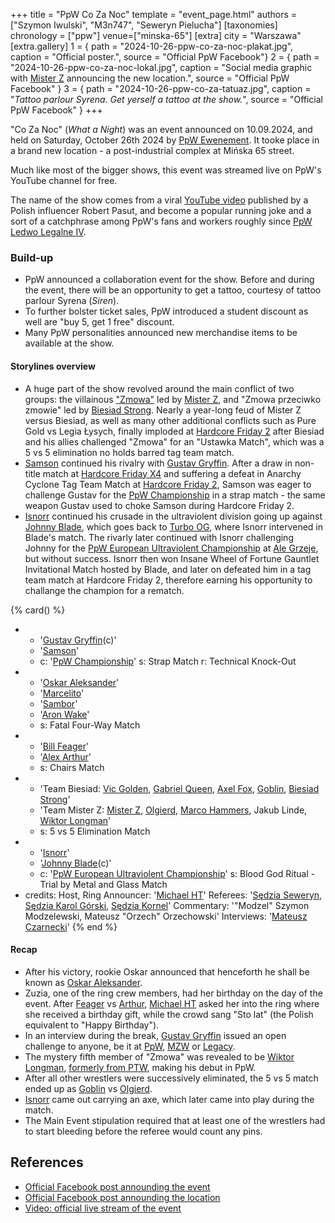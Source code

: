 +++
title = "PpW Co Za Noc"
template = "event_page.html"
authors = ["Szymon Iwulski", "M3n747", "Seweryn Pielucha"]
[taxonomies]
chronology = ["ppw"]
venue=["minska-65"]
[extra]
city = "Warszawa"
[extra.gallery]
1 = { path = "2024-10-26-ppw-co-za-noc-plakat.jpg", caption = "Official poster.", source = "Official PpW Facebook"}
2 = { path = "2024-10-26-ppw-co-za-noc-lokal.jpg", caption = "Social media graphic with [Mister Z](@/w/mister-z.md) announcing the new location.", source = "Official PpW Facebook" }
3 = { path = "2024-10-26-ppw-co-za-tatuaz.jpg", caption = "_Tattoo parlour Syrena. Get yerself a tattoo at the show._", source = "Official PpW Facebook" }
+++

"Co Za Noc" (_What a Night_) was an event announced on 10.09.2024, and held on Saturday, October 26th 2024 by [PpW Ewenement](@/o/ppw.md). It tooke place in a brand new location - a post-industrial complex at Mińska 65 street.

Much like most of the bigger shows, this event was streamed live on PpW's YouTube channel for free.

The name of the show comes from a viral [YouTube video](https://youtu.be/k0nnjEmVHWs?t=157) published by a Polish influencer Robert Pasut, and become a popular running joke and a sort of a catchphrase among PpW's fans and workers roughly since [PpW Ledwo Legalne IV](@/e/ppw/2024-06-08-ppw-ledwo-legalne-4.md).

### Build-up

* PpW announced a collaboration event for the show. Before and during the event, there will be an opportunity to get a tattoo, courtesy of tattoo parlour Syrena (_Siren_).
* To further bolster ticket sales, PpW introduced a student discount as well are "buy 5, get 1 free" discount.
* Many PpW personalities announced new merchandise items to be available at the show.

#### Storylines overview

* A huge part of the show revolved around the main conflict of two groups: the villainous ["Zmowa"](@/a/the-collusion.md) led by [Mister Z](@/w/mister-z.md), and "Zmowa przeciwko zmowie" led by [Biesiad Strong](@/w/biesiad.md). Nearly a year-long feud of Mister Z versus Biesiad, as well as many other additional conflicts such as Pure Gold vs Legia Łysych, finally imploded at [Hardcore Friday 2](@/e/ppw/2024-09-20-ppw-hardcore-friday-2.md) after Biesiad and his allies challenged "Zmowa" for an "Ustawka Match", which was a 5 vs 5 elimination no holds barred tag team match. 
* [Samson](@/w/samson.md) continued his rivalry with [Gustav Gryffin](@/w/gustav-gryffin.md). After a draw in non-title match at [Hardcore Friday X4](@/e/ppw/2024-08-23-ppw-hardcore-friday-x4.md) and suffering a defeat in Anarchy Cyclone Tag Team Match at [Hardcore Friday 2](@/e/ppw/2024-09-20-ppw-hardcore-friday-2.md), Samson was eager to challenge Gustav for the [PpW Championship](@/c/ppw-championship.md) in a strap match - the same weapon Gustav used to choke Samson during Hardcore Friday 2.
* [Isnorr](@/w/isnorr.md) continued his crusade in the ultraviolent division going up against [Johnny Blade](@/w/johnny-blade.md), which goes back to [Turbo OG](@/e/ppw/2023-12-08-ppw-turbo-og.md), where Isnorr intervened in Blade's match. The rivarly later continued with Isnorr challenging Johnny for the [PpW European Ultraviolent Championship](@/c/ppw-european-ultraviolent-championship.md) at [Ale Grzeje](@/e/ppw/2024-07-13-ppw-ale-grzeje.md), but without success. Isnorr then won Insane Wheel of Fortune Gauntlet Invitational Match hosted by Blade, and later on defeated him in a tag team match at Hardcore Friday 2, therefore earning his opportunity to challange the champion for a rematch.
  
{% card() %}
- - '[Gustav Gryffin](@/w/gustav-gryffin.md)(c)'
  - '[Samson](@/w/samson.md)'
  - c: '[PpW Championship](@/c/ppw-championship.md)'
    s: Strap Match
    r: Technical Knock-Out
- - '[Oskar Aleksander](@/w/oskar-aleksander.md)'
  - '[Marcelito](@/w/marcelito.md)'
  - '[Sambor](@/w/sambor.md)'
  - '[Aron Wake](@/w/aron-wake.md)'
  - s: Fatal Four-Way Match
- - '[Bill Feager](@/w/feager.md)'
  - '[Alex Arthur](@/w/alex-arthur.md)'
  - s: Chairs Match
- - 'Team Biesiad: [Vic Golden](@/w/vic-golden.md), [Gabriel Queen](@/w/gabriel-queen.md), [Axel Fox](@/w/axel-fox.md), [Goblin](@/w/goblin.md), [Biesiad Strong](@/w/biesiad.md)'
  - 'Team Mister Z: [Mister Z](@/w/mister-z.md), [Olgierd](@/w/olgierd.md), [Marco Hammers](@/w/marco-hammers.md), Jakub Linde, [Wiktor Longman](@/w/wiktor-longman.md)'
  - s: 5 vs 5 Elimination Match
- - '[Isnorr](@/w/isnorr.md)'
  - '[Johnny Blade](@/w/johnny-blade.md)(c)'
  - c: '[PpW European Ultraviolent Championship](@/c/ppw-european-ultraviolent-championship.md)'
    s: Blood God Ritual - Trial by Metal and Glass Match
- credits:
    Host, Ring Announcer: '[Michael HT](@/w/michael-ht.md)'
    Referees: '[Sędzia Seweryn](@/w/sedzia-seweryn.md), [Sędzia Karol Górski](@/w/sedzia-karol-gorski.md), [Sędzia Kornel](@/w/sedzia-kornel.md)'
    Commentary: '"Modzel" Szymon Modzelewski, Mateusz "Orzech" Orzechowski'
    Interviews: '[Mateusz Czarnecki](@/w/mateusz-czarnecki.md)'
{% end %}

#### Recap

* After his victory, rookie Oskar announced that henceforth he shall be known as [Oskar Aleksander](@/w/oskar-aleksander.md).
* Zuzia, one of the ring crew members, had her birthday on the day of the event. After [Feager](@/w/feager.md) vs [Arthur](@/w/alex-arthur.md), [Michael HT](@/w/michael-ht.md) asked her into the ring where she received a birthday gift, while the crowd sang "Sto lat" (the Polish equivalent to "Happy Birthday").
* In an interview during the break, [Gustav Gryffin](@/w/gustav-gryffin.md) issued an open challenge to anyone, be it at [PpW](@/o/ppw.md), [MZW](@/o/mzw.md) or [Legacy](@/o/low.md).
* The mystery fifth member of "Zmowa" was revealed to be [Wiktor Longman](@/w/wiktor-longman.md), [formerly from PTW](@/a/ptw-exits.md), making his debut in PpW.
* After all other wrestlers were successively eliminated, the 5 vs 5 match ended up as [Goblin](@/w/goblin.md) vs [Olgierd](@/w/olgierd.md).
* [Isnorr](@/w/isnorr.md) came out carrying an axe, which later came into play during the match.
* The Main Event stipulation required that at least one of the wrestlers had to start bleeding before the referee would count any pins.

## References

* [Official Facebook post announding the event](https://www.facebook.com/OficjalnePPW/posts/pfbid02enHaiiLSDJbPT47DiuCoiEMuwk4TCxGqtfHsGLC7T46xaE4d9rg6ssipBKLivMWnl)
* [Official Facebook post announding the location](https://www.facebook.com/OficjalnePPW/posts/pfbid0BTS8Qhe1s49J1sK748TSsTLHGAjq2ErggutZWuAt4d9xEhGctnXdjkN3QstarjFUl)
* [Video: official live stream of the event](https://www.youtube.com/watch?v=zlkssoMxSaE)
